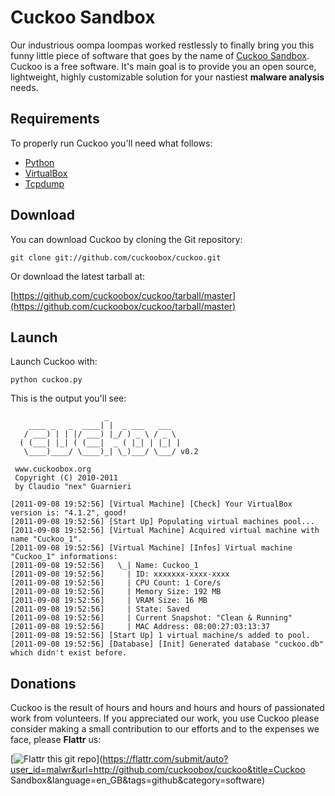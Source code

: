# Cuckoo Sandbox

Our industrious oompa loompas worked restlessly to finally bring you this funny little piece of software that goes by the name of [Cuckoo Sandbox](http://www.cuckoobox.org).
Cuckoo is a free software.
It's main goal is to provide you an open source, lightweight, highly customizable solution for your nastiest **malware analysis** needs.

## Requirements

To properly run Cuckoo you'll need what follows:

  * [Python](http://www.python.org)
  * [VirtualBox](http://www.virtualbox.org)
  * [Tcpdump](http://www.tcpdump.org)

## Download

You can download Cuckoo by cloning the Git repository:

    git clone git://github.com/cuckoobox/cuckoo.git
    
Or download the latest tarball at:

[https://github.com/cuckoobox/cuckoo/tarball/master](https://github.com/cuckoobox/cuckoo/tarball/master)

## Launch

Launch Cuckoo with:

    python cuckoo.py
    
This is the output you'll see:

                         _                  
        ____ _   _  ____| |  _ ___   ___    
       / ___) | | |/ ___) |_/ ) _ \ / _ \ 
      ( (___| |_| ( (___|  _ ( |_| | |_| |  
       \____)____/ \____)_| \_)___/ \___/ v0.2
    
     www.cuckoobox.org                                
     Copyright (C) 2010-2011                          
     by Claudio "nex" Guarnieri
    
    [2011-09-08 19:52:56] [Virtual Machine] [Check] Your VirtualBox version is: "4.1.2", good!
    [2011-09-08 19:52:56] [Start Up] Populating virtual machines pool...
    [2011-09-08 19:52:56] [Virtual Machine] Acquired virtual machine with name "Cuckoo_1".
    [2011-09-08 19:52:56] [Virtual Machine] [Infos] Virtual machine "Cuckoo_1" informations:
    [2011-09-08 19:52:56]   \_| Name: Cuckoo_1
    [2011-09-08 19:52:56] 	  | ID: xxxxxxx-xxxx-xxxx
    [2011-09-08 19:52:56] 	  | CPU Count: 1 Core/s
    [2011-09-08 19:52:56] 	  | Memory Size: 192 MB
    [2011-09-08 19:52:56] 	  | VRAM Size: 16 MB
    [2011-09-08 19:52:56] 	  | State: Saved
    [2011-09-08 19:52:56] 	  | Current Snapshot: "Clean & Running"
    [2011-09-08 19:52:56] 	  | MAC Address: 08:00:27:03:13:37
    [2011-09-08 19:52:56] [Start Up] 1 virtual machine/s added to pool.
    [2011-09-08 19:52:56] [Database] [Init] Generated database "cuckoo.db" which didn't exist before.

## Donations
Cuckoo is the result of hours and hours and hours and hours of passionated work from volunteers. If you appreciated our work, you use Cuckoo please consider making a small contribution to our efforts and to the expenses we face, please **Flattr** us:

[![Flattr this git repo](http://api.flattr.com/button/flattr-badge-large.png)](https://flattr.com/submit/auto?user_id=malwr&url=http://github.com/cuckoobox/cuckoo&title=Cuckoo Sandbox&language=en_GB&tags=github&category=software)
